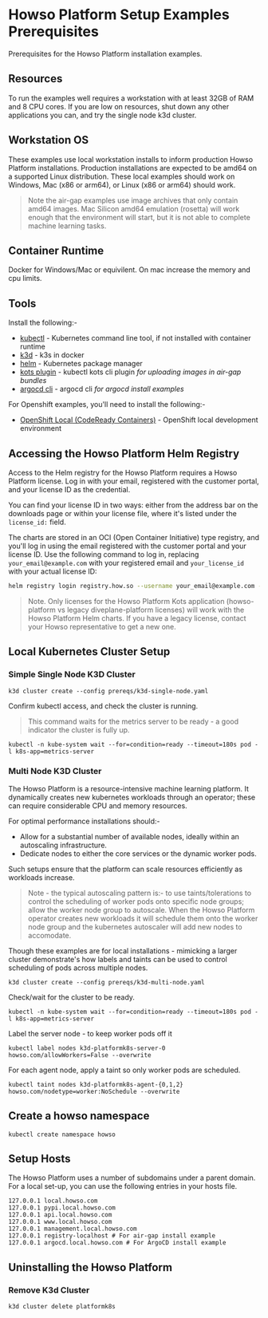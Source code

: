 # Howso Platform Setup Examples Prerequisites

Prerequisites for the Howso Platform installation examples.

## Resources

To run the examples well requires a workstation with at least 32GB of RAM and 8 CPU cores.  If you are low on resources, shut down any other applications you can, and try the single node k3d cluster.

## Workstation OS

These examples use local workstation installs to inform production Howso Platform installations.  Production installations are expected to be amd64 on a supported Linux distribution.  These local examples should work on Windows, Mac (x86 or arm64), or Linux (x86 or arm64) should work. 

> Note the air-gap examples use image archives that only contain amd64 images.  Mac Silicon amd64 emulation (rosetta) will work enough that the environment will start, but it is not able to complete machine learning tasks. 

## Container Runtime

Docker for Windows/Mac or equivilent.  On mac increase the memory and cpu limits.

## Tools

Install the following:-

- [kubectl](https://kubernetes.io/docs/tasks/tools/) - Kubernetes command line tool, if not installed with container runtime 
- [k3d](https://k3d.io/) - k3s in docker
- [helm](https://helm.sh/) - Kubernetes package manager
- [kots plugin](https://kots.io/kots-cli/) - kubectl kots cli plugin _for uploading images in air-gap bundles_
- [argocd cli](https://argo-cd.readthedocs.io/en/stable/cli_installation/) - argocd cli _for argocd install examples_


For Openshift examples, you'll need to install the following:-

- [OpenShift Local (CodeReady Containers)](https://developers.redhat.com/products/openshift-local/getting-started) - OpenShift local development environment 


## Accessing the Howso Platform Helm Registry

Access to the Helm registry for the Howso Platform requires a Howso Platform license.  Log in with your email, registered with the customer portal, and your license ID as the credential.

You can find your license ID in two ways: either from the address bar on the downloads page or within your license file, where it's listed under the `license_id:` field.

The charts are stored in an OCI (Open Container Initiative) type registry, and you'll log in using the email registered with the customer portal and your license ID. Use the following command to log in, replacing `your_email@example.com` with your registered email and `your_license_id` with your actual license ID:


```bash
helm registry login registry.how.so --username your_email@example.com --password your_license_id
```

> Note. Only licenses for the Howso Platform Kots application (howso-platform vs legacy diveplane-platform licenses) will work with the Howso Platform Helm charts.  If you have a legacy license, contact your Howso representative to get a new one.


## Local Kubernetes Cluster Setup 

### Simple Single Node K3D Cluster

```
k3d cluster create --config prereqs/k3d-single-node.yaml
```

Confirm kubectl access, and check the cluster is running.
> This command waits for the metrics server to be ready - a good indicator the cluster is fully up.
```
kubectl -n kube-system wait --for=condition=ready --timeout=180s pod -l k8s-app=metrics-server
```


### Multi Node K3D Cluster

The Howso Platform is a resource-intensive machine learning platform. It dynamically creates new kubernetes workloads through an operator; these can require considerable CPU and memory resources. 

For optimal performance installations should:- 
- Allow for a substantial number of available nodes, ideally within an autoscaling infrastructure. 
- Dedicate nodes to either the core services or the dynamic worker pods. 

Such setups ensure that the platform can scale resources efficiently as workloads increase.

> Note - the typical autoscaling pattern is:- to use taints/tolerations to control the scheduling of worker pods onto specific node groups; allow the worker node group to autoscale. When the Howso Platform operator creates new workloads it will schedule them onto the worker node group and the kubernetes autoscaler will add new nodes to accomodate.

Though these examples are for local installations - mimicking a larger cluster demonstrate's how labels and taints can be used to control scheduling of pods across multiple nodes.

```
k3d cluster create --config prereqs/k3d-multi-node.yaml
```

Check/wait for the cluster to be ready.
```
kubectl -n kube-system wait --for=condition=ready --timeout=180s pod -l k8s-app=metrics-server
```

Label the server node - to keep worker pods off it
```
kubectl label nodes k3d-platformk8s-server-0 howso.com/allowWorkers=False --overwrite
```

For each agent node, apply a taint so only worker pods are scheduled.
```
kubectl taint nodes k3d-platformk8s-agent-{0,1,2} howso.com/nodetype=worker:NoSchedule --overwrite
```

## Create a howso namespace
```
kubectl create namespace howso
```

## Setup Hosts
The Howso Platform uses a number of subdomains under a parent domain.  For a local set-up, you can use the following entries in your hosts file.
```
127.0.0.1 local.howso.com
127.0.0.1 pypi.local.howso.com
127.0.0.1 api.local.howso.com
127.0.0.1 www.local.howso.com
127.0.0.1 management.local.howso.com
127.0.0.1 registry-localhost # For air-gap install example
127.0.0.1 argocd.local.howso.com # For ArgoCD install example
```

## Uninstalling the Howso Platform

### Remove K3d Cluster
```
k3d cluster delete platformk8s
```
